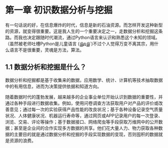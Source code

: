 # 第一章	初识数据分析与挖掘

​        有一句话说的好，在信息爆炸的时代，信息是新的石油资源。而怎样开发这种新型的资源，就变得很重要。这是我人生的一个重要决定之一，走数据分析和挖掘这条路。而我也决定跟随时代潮流，通过Python语言来认识和熟悉这个未知的领域。（虽然被老师吐槽Python是儿童语言   (இдஇ`)不过个人觉得万变不离其宗，用什么语言不是很重要，灵魂是方法，算法。

## 1.1	数据分析和挖掘是什么？

​        数据分析和挖掘都是基于收集来的数据，应用数学、统计、计算机等技术抽取数据中的有用信息，进而为决策提供依据和知道方向。

​        随着数据时代的蓬勃发展，越来越多的企业事业单位开始认识到数据的重要性，并通过各种手段进行数据收集。例如，使用问卷调查方法获取用户对产品的评价或改善意见；通过每一次的实验获得产品性能的改良状况；基于各种设备记录空气质量状况、人体健康状况、机器运行寿命等，通过网页或APP记录用户的每一次登录、浏览、交易、评论等操作；基于数据接口、网络爬虫等手段获取万维网中的公开数据；甚至是企业间的合作实现多方数据的共享。他们花大量人力、物力获取各种数据的主要目的就是通过数据分析和挖掘的手段实现数据的变现，否则囤积的数据就是资源的浪费。 